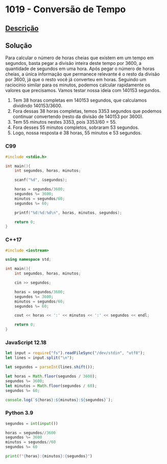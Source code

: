# 1019 - Conversão de Tempo

## [Descrição](https://www.urionlinejudge.com.br/judge/pt/problems/view/1019)

## Solução

Para calcular o número de horas cheias que existem em um tempo em segundos, basta pegar a divisão inteira deste tempo por 3600, a quantidade de segundos em uma hora. Após pegar o número de horas cheias, a única informação que permanece relevante é o resto da divisão por 3600, já que o resto você já converteu em horas. Seguindo um raciocínio similar para os minutos, podemos calcular rapidamente os valores que precisamos. Vamos testar nossa ideia com 140153 segundos.

1. Tem 38 horas completas em 140153 segundos, que calculamos dividindo 140153/3600.
2. Fora dessas 38 horas completas, temos 3353 segundos que podemos continuar convertendo (resto da divisão de 140153 por 3600).
3. Tem 55 minutos nestes 3353, pois 3353/60 = 55.
4. Fora desses 55 minutos completos, sobraram 53 segundos.
5. Logo, nossa resposta é 38 horas, 55 minutos e 53 segundos.

### C99

```c
#include <stdio.h>

int main(){
    int segundos, horas, minutos;

    scanf("%d", &segundos);

    horas = segundos/3600;
    segundos %= 3600;
    minutos = segundos/60;
    segundos %= 60;

    printf("%d:%d:%d\n", horas, minutos, segundos);

    return 0;
}
```

### C++17

```cpp
#include <iostream>

using namespace std;

int main(){
    int segundos, horas, minutos;

    cin >> segundos;

    horas = segundos/3600;
    segundos %= 3600;
    minutos = segundos/60;
    segundos %= 60;

    cout << horas << ':' << minutos << ':' << segundos << endl;

    return 0;
}
```

### JavaScript 12.18

```javascript
let input = require("fs").readFileSync("/dev/stdin", "utf8");
let lines = input.split("\n");

let segundos = parseInt(lines.shift());

let horas = Math.floor(segundos / 3600);
segundos %= 3600;
let minutos = Math.floor(segundos / 60);
segundos %= 60;

console.log(`${horas}:${minutos}:${segundos}`);
```

### Python 3.9

```python
segundos = int(input())

horas = segundos//3600
segundos %= 3600
minutos = segundos//60
segundos %= 60

print(f"{horas}:{minutos}:{segundos}")
```